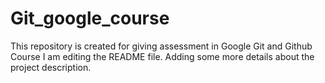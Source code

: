 # Git_google_course
This repository is created for giving assessment in Google Git and Github Course
I am editing the README file. Adding some more details about the project description.
